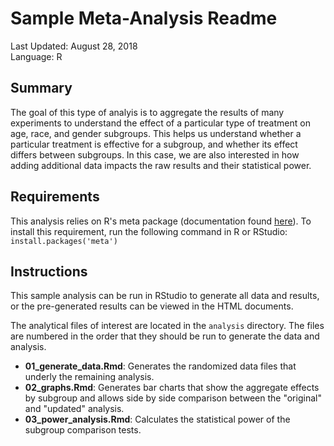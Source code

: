# Sample Meta-Analysis Readme
Last Updated: August 28, 2018   
Language: R 

## Summary
The goal of this type of analyis is to aggregate the results of many experiments to understand the effect of a particular type of treatment on age, race, and gender subgroups. This helps us understand whether a particular treatment is effective for a subgroup, and whether its effect differs between subgroups. In this case, we are also interested in how adding additional data impacts the raw results and their statistical power. 

## Requirements
This analysis relies on R's meta package (documentation found [here](https://cran.r-project.org/web/packages/meta/index.html)). To install this requirement, run the following command in R or RStudio:
```install.packages('meta')```

## Instructions
This sample analysis can be run in RStudio to generate all data and results, or the pre-generated results can be viewed in the HTML documents. 

The analytical files of interest are located in the `analysis` directory. The files are numbered in the order that they should be run to generate the data and analysis.

* **01_generate_data.Rmd**: Generates the randomized data files that underly the remaining analysis.
* **02_graphs.Rmd**: Generates bar charts that show the aggregate effects by subgroup and allows side by side comparison between the "original" and "updated" analysis.
* **03_power_analysis.Rmd**: Calculates the statistical power of the subgroup comparison tests.
